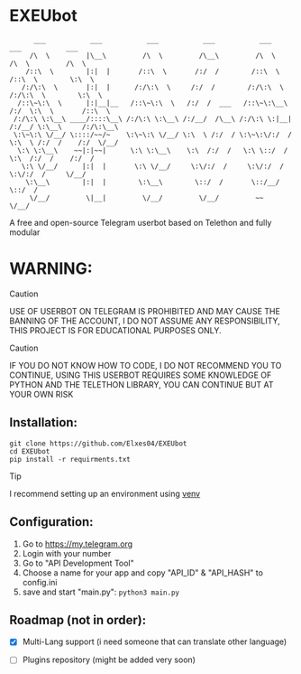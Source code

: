 ﻿# EXEUbot
```
      ___           ___           ___           ___           ___           ___           ___     
     /\  \         |\__\         /\  \         /\__\         /\  \         /\  \         /\  \    
    /::\  \        |:|  |       /::\  \       /:/  /        /::\  \       /::\  \        \:\  \   
   /:/\:\  \       |:|  |      /:/\:\  \     /:/  /        /:/\:\  \     /:/\:\  \        \:\  \  
  /::\~\:\  \      |:|__|__   /::\~\:\  \   /:/  /  ___   /::\~\:\__\   /:/  \:\  \       /::\  \ 
 /:/\:\ \:\__\ ____/::::\__\ /:/\:\ \:\__\ /:/__/  /\__\ /:/\:\ \:|__| /:/__/ \:\__\     /:/\:\__\
 \:\~\:\ \/__/ \::::/~~/~    \:\~\:\ \/__/ \:\  \ /:/  / \:\~\:\/:/  / \:\  \ /:/  /    /:/  \/__/
  \:\ \:\__\    ~~|:|~~|      \:\ \:\__\    \:\  /:/  /   \:\ \::/  /   \:\  /:/  /    /:/  /     
   \:\ \/__/      |:|  |       \:\ \/__/     \:\/:/  /     \:\/:/  /     \:\/:/  /     \/__/      
    \:\__\        |:|  |        \:\__\        \::/  /       \::/__/       \::/  /                 
     \/__/         \|__|         \/__/         \/__/         ~~            \/__/
```



A free and open-source Telegram userbot based on Telethon and fully modular

# WARNING:

> [!CAUTION]
> USE OF USERBOT ON TELEGRAM IS PROHIBITED AND MAY CAUSE THE BANNING OF THE ACCOUNT, I DO NOT ASSUME ANY RESPONSIBILITY, THIS PROJECT IS FOR EDUCATIONAL PURPOSES ONLY.

> [!CAUTION]
> IF YOU DO NOT KNOW HOW TO CODE, I DO NOT RECOMMEND YOU TO CONTINUE, USING THIS USERBOT REQUIRES SOME KNOWLEDGE OF PYTHON AND THE TELETHON LIBRARY, YOU CAN CONTINUE BUT AT YOUR OWN RISK

## Installation:

    git clone https://github.com/Elxes04/EXEUbot
    cd EXEUbot
    pip install -r requirments.txt

> [!TIP]
> I recommend setting up an environment using [venv](https://www.freecodecamp.org/news/how-to-setup-virtual-environments-in-python/)


## Configuration:

 1. Go to https://my.telegram.org
 2. Login with your number
 3. Go to "API Development Tool"
 4. Choose a name for your app and copy "API_ID" & "API_HASH" to config.ini
 5. save and start "main.py": `python3 main.py`










## Roadmap (not in order):

 - [x] Multi-Lang support (i need someone that can translate other language)
 - [ ] Plugins repository (might be added very soon)

